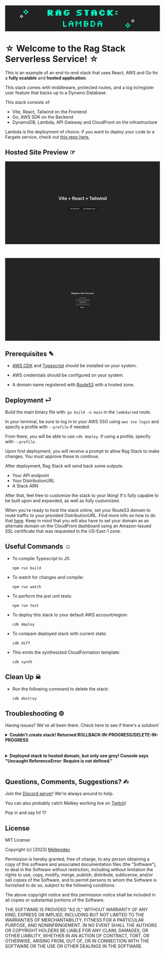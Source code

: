 <img src="readme_assets/rag-stack-lambda-cover.png" align="center"
    alt="Rag Stack Lambda cover image">

# ☆ Welcome to the Rag Stack Serverless Service! ☆

This is an example of an end-to-end stack that uses React, AWS and Go for a **fully scalable** and **hosted application**.

This stack comes with middleware, protected routes, and a log in/register user feature that backs up to a Dynamo Database.

This stack consists of:

- Vite, React, Tailwind on the Frontend
- Go, AWS SDK on the Backend
- DynamoDB, Lambda, API Gateway and CloudFront on the infrastructure


Lambda is the deployment of choice. If you want to deploy your code to a Fargate service, check out [this repo here.](https://github.com/Melkeydev/rag-stack-fargate)

## Hosted Site Preview ☞
<img src="readme_assets/rag-stack-home-preview.png" align="center"
    alt="Preview of main page of hosted site using Rag Stack">

<br>

<img src="readme_assets/rag-stack-register-preview.png" align="center"
    alt="Preview of register page of hosted site using Rag Stack">

## Prerequisites ✎

- [AWS CDK](https://docs.aws.amazon.com/cdk/v2/guide/getting_started.html#getting_started_install) and [Typescript](https://www.typescriptlang.org/download) should be installed on your system.

- AWS credentials should be configured on your system.

- A domain name registered with [Route53](https://aws.amazon.com/route53/) with a hosted zone.

## Deployment ⏎

Build the main binary file with: `go build -o main`
in the `lambda/cmd` route.

In your terminal, be sure to log in to your AWS SSO using `aws sso login` and specify a profile with `--profile` if needed.

From there, you will be able to use `cdk deploy`. If using a profile, specify with `--profile`.

Upon first deployment, you will receive a prompt to allow Rag Stack to make changes. You must approve these to continue.

After deployment, Rag Stack will send back some outputs:

- Your API endpoint
- Your DistributionURL
- A Stack ARN

After that, feel free to customize the stack to your liking! It's fully capable to be built upon and expanded, as well as fully customized.

When you're ready to host the stack online, set your Route53 domain to route traffic to your provided DistributionURL. Find more info on how to do that [here](https://docs.aws.amazon.com/Route53/latest/DeveloperGuide/routing-to-cloudfront-distribution.html). Keep in mind that you will also have to set your domain as an alternate domain on the CloudFront dashboard using an Amazon-Issued SSL certificate that was requested in the US-East-1 zone.

## Useful Commands ☺︎

- To compile Typescript to JS:
    ```
    npm run build
    ```
- To watch for changes and compile:
    ```
    npm run watch
    ```
- To perform the jest unit tests:
    ```
    npm run test
    ```
- To deploy this stack to your default AWS account/region:
    ```
    cdk deploy
    ```
- To compare deployed stack with current state:
    ```
    cdk diff
    ```
- This emits the synthesized CloudFormation template:
    ```
    cdk synth
    ```

## Clean Up ☠︎

- Run the following command to delete the stack:
    ```
    cdk destroy
    ```

## Troubleshooting ⚙

Having issues? We've all been there. Check here to see if there's a solution!

<details><summary><b>Couldn't create stack! Returned ROLLBACK-IN-PROGRESS/DELETE-IN-PROGRESS</b></summary>

<br>

If this is your first time using AWS's API Gateway, you need to create/set a role that's allowed to write CloudWatch logs!

For this, go into your IAM dashboard and create a role (name it whatever you'd like) and attach the policy `AmazonAPIGatewayPushToCloudWatchLogs`.

After creation, it will provide you with an ARN. Take that, head into your API Gateway settings, and enter that ARN into the Logging box.

Save your changes, go into your CloudFormation dashboard, and delete the existing Rag Stack attempt. Head back into your terminal and deploy again! :)
</details>

<br>

</br>

<details><summary><b>Deployed stack to hosted domain, but only see grey! Console says "Uncaught ReferenceError: Require is not defined."</b></summary>

<br>

For this, if the console points to an `index.js` file with a snippet that has something along the lines of: `const z= require(react/jsx-runtime)`, this means that the code bundled incorrectly!

The browser is pulling from the codebase's `HomePage.js` and `Register.js` files, which use a Node `require()` function that browsers don't support. The browser **should** be pulling from the `HomePage.tsx` and `Register.tsx` files.

To remedy this, go into `./frontend/src/App.tsx` and alter lines `4` and `5` to read `.tsx` after both Register and HomePage.

Be sure to save these changes, and then redeploy! :)
</details>

<br>

## Questions, Comments, Suggestions? ✍︎

Join the [Discord server](discord.gg/melkeydevhouse)! We're always around to help.

You can also probably catch Melkey working live on [Twitch](twitch.tv/melkey)! 

Pop in and say hi! ♡

## License

MIT License

Copyright (c) [2023] [Melkeydev](https://github.com/Melkeydev)

Permission is hereby granted, free of charge, to any person obtaining a copy
of this software and associated documentation files (the "Software"), to deal
in the Software without restriction, including without limitation the rights
to use, copy, modify, merge, publish, distribute, sublicense, and/or sell
copies of the Software, and to permit persons to whom the Software is
furnished to do so, subject to the following conditions:

The above copyright notice and this permission notice shall be included in all
copies or substantial portions of the Software.

THE SOFTWARE IS PROVIDED "AS IS," WITHOUT WARRANTY OF ANY KIND, EXPRESS OR
IMPLIED, INCLUDING BUT NOT LIMITED TO THE WARRANTIES OF MERCHANTABILITY, FITNESS
FOR A PARTICULAR PURPOSE, AND NONINFRINGEMENT. IN NO EVENT SHALL THE AUTHORS OR
COPYRIGHT HOLDERS BE LIABLE FOR ANY CLAIM, DAMAGES, OR OTHER LIABILITY, WHETHER
IN AN ACTION OF CONTRACT, TORT, OR OTHERWISE, ARISING FROM, OUT OF, OR IN
CONNECTION WITH THE SOFTWARE OR THE USE OR OTHER DEALINGS IN THE SOFTWARE.